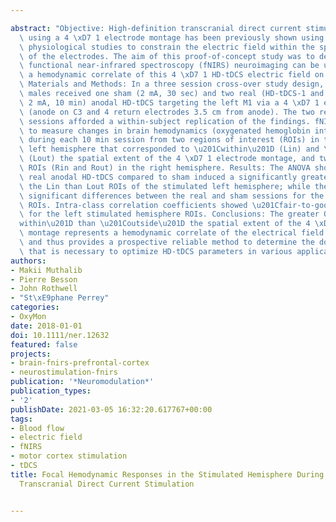 ---
abstract: "Objective: High-definition transcranial direct current stimulation (HD-tDCS)\
  \ using a 4 \xD7 1 electrode montage has been previously shown using modeling and\
  \ physiological studies to constrain the electric field within the spatial extent\
  \ of the electrodes. The aim of this proof-of-concept study was to determine if\
  \ functional near-infrared spectroscopy (fNIRS) neuroimaging can be used to determine\
  \ a hemodynamic correlate of this 4 \xD7 1 HD-tDCS electric field on the brain.\
  \ Materials and Methods: In a three session cross-over study design, 13 healthy\
  \ males received one sham (2 mA, 30 sec) and two real (HD-tDCS-1 and HD-tDCS-2,\
  \ 2 mA, 10 min) anodal HD-tDCS targeting the left M1 via a 4 \xD7 1 electrode montage\
  \ (anode on C3 and 4 return electrodes 3.5 cm from anode). The two real HD-tDCS\
  \ sessions afforded a within-subject replication of the findings. fNIRS was used\
  \ to measure changes in brain hemodynamics (oxygenated hemoglobin integral-O2Hbint)\
  \ during each 10 min session from two regions of interest (ROIs) in the stimulated\
  \ left hemisphere that corresponded to \u201Cwithin\u201D (Lin) and \u201Coutside\u201D\
  \ (Lout) the spatial extent of the 4 \xD7 1 electrode montage, and two corresponding\
  \ ROIs (Rin and Rout) in the right hemisphere. Results: The ANOVA showed that both\
  \ real anodal HD-tDCS compared to sham induced a significantly greater O2Hbint in\
  \ the Lin than Lout ROIs of the stimulated left hemisphere; while there were no\
  \ significant differences between the real and sham sessions for the right hemisphere\
  \ ROIs. Intra-class correlation coefficients showed \u201Cfair-to-good\u201D reproducibility\
  \ for the left stimulated hemisphere ROIs. Conclusions: The greater O2Hbint \u201C\
  within\u201D than \u201Coutside\u201D the spatial extent of the 4 \xD7 1 electrode\
  \ montage represents a hemodynamic correlate of the electrical field distribution,\
  \ and thus provides a prospective reliable method to determine the dose of stimulation\
  \ that is necessary to optimize HD-tDCS parameters in various applications."
authors:
- Makii Muthalib
- Pierre Besson
- John Rothwell
- "St\xE9phane Perrey"
categories:
- OxyMon
date: 2018-01-01
doi: 10.1111/ner.12632
featured: false
projects:
- brain-fnirs-prefrontal-cortex
- neurostimulation-fnirs
publication: '*Neuromodulation*'
publication_types:
- '2'
publishDate: 2021-03-05 16:32:20.617767+00:00
tags:
- Blood flow
- electric field
- fNIRS
- motor cortex stimulation
- tDCS
title: Focal Hemodynamic Responses in the Stimulated Hemisphere During High-Definition
  Transcranial Direct Current Stimulation

---

